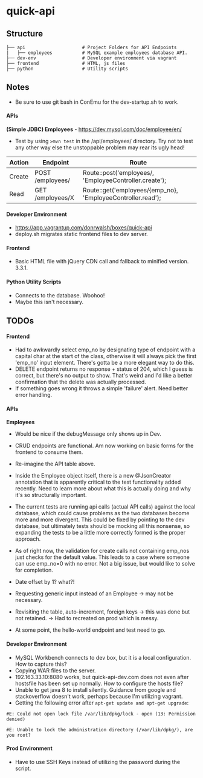 # quick-api

## Structure

    ├── api                     # Project Folders for API Endpoints
    |   ├── employees           # MySQL example employees database API.
    ├── dev-env                 # Developer environment via vagrant
    ├── frontend                # HTML, js files
    ├── python                  # Utility scripts
	
## Notes

* Be sure to use git bash in ConEmu for the dev-startup.sh to work.

#### APIs

**(Simple JDBC) Employees** - https://dev.mysql.com/doc/employee/en/
* Test by using `>mvn test` in the /api/employees/ directory. Try not to test any other way else the unstoppable problem may rear its ugly head!

| Action | Endpoint         | Route                                                        |
|--------|------------------|--------------------------------------------------------------|
| Create | POST /employees/ | Route::post('employees/, 'EmployeeController.create');       |
| Read   | GET /employees/X | Route::get('employees/{emp_no}, 'EmployeeController.read');  |


#### Developer Environment

* https://app.vagrantup.com/donrwalsh/boxes/quick-api
* deploy.sh migrates static frontend files to dev server.


#### Frontend

* Basic HTML file with jQuery CDN call and fallback to minified version. 3.3.1.

#### Python Utility Scripts

* Connects to the database. Woohoo!
* Maybe this isn't necessary.

## TODOs

#### Frontend

* Had to awkwardly select emp_no by designating type of endpoint with a capital char at the start of the class, otherwise it will always pick the first 'emp_no' input element. There's gotta be a more elegant way to do this.
* DELETE endpoint returns no response + status of 204, which I guess is correct, but there's no output to show. That's weird and I'd like a better confirmation that the delete was actually processed.
* If something goes wrong it throws a simple 'failure' alert. Need better error handling.

#### APIs

**Employees**

* Would be nice if the debugMessage only shows up in Dev.
* CRUD endpoints are functional. Am now working on basic forms for the frontend to consume them.

* Re-imagine the API table above.
* Inside the Employee object itself, there is a new @JsonCreator annotation that is apparently critical to the test functionality added recently. Need to learn more about what this is actually doing and why it's so structurally important.
* The current tests are running api calls (actual API calls) against the local database, which could cause problems as the two databases become more and more divergent. This could be fixed by pointing to the dev database, but ultimately tests should be mocking all this nonsense, so expanding the tests to be a little more correctly formed is the proper approach.
* As of right now, the validation for create calls not containing emp_nos just checks for the default value. This leads to a case where someone can use emp_no=0 with no error. Not a big issue, but would like to solve for completion.
* Date offset by 1? what?!
* Requesting generic input instead of an Employee -> may not be necessary.
* Revisiting the table, auto-increment, foreign keys -> this was done but not retained. -> Had to recreated on prod which is messy.
* At some point, the hello-world endpoint and test need to go.

#### Developer Environment

* MySQL Workbench connects to dev box, but it is a local configuration. How to capture this?
* Copying WAR files to the server.
* 192.163.33.10:8080 works, but quick-api-dev.com does not even after hostsfile has been set up normally. How to configure the hosts file?
* Unable to get java 8 to install silently. Guidance from google and stackoverflow doesn't work, perhaps because I'm utilizing vagrant.
* Getting the following error after `apt-get update and apt-get upgrade`:

`#E: Could not open lock file /var/lib/dpkg/lock - open (13: Permission denied)`

`#E: Unable to lock the administration directory (/var/lib/dpkg/), are you root?`

#### Prod Environment
* Have to use SSH Keys instead of utilizing the password during the script.
	